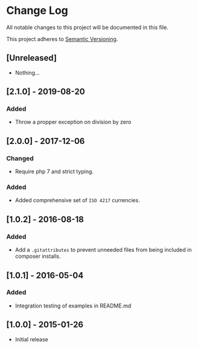 # Change Log
All notable changes to this project will be documented in this file.

This project adheres to [Semantic Versioning](http://semver.org/).

## [Unreleased]

- Nothing...

## [2.1.0] - 2019-08-20

### Added
- Throw a propper exception on division by zero

## [2.0.0] - 2017-12-06

### Changed
- Require php 7 and strict typing.

### Added
- Added comprehensive set of `ISO 4217` currencies.

## [1.0.2] - 2016-08-18

### Added
- Add a `.gitattributes` to prevent unneeded files from being included in composer installs.

## [1.0.1] - 2016-05-04

### Added
- Integration testing of examples in README.md

## [1.0.0] - 2015-01-26
- Initial release

